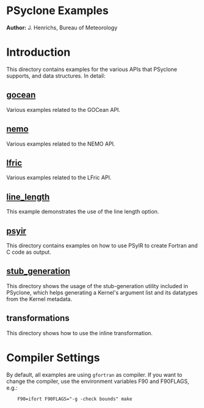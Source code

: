 # PSyclone Examples

**Author:** J. Henrichs, Bureau of Meteorology

# Introduction

This directory contains examples for the various APIs that PSyclone
supports, and data structures. In detail:

## [gocean](./gocean)
Various examples related to the GOCean API.

## [nemo](./nemo)
Various examples related to the NEMO API.

## [lfric](./lfric)
Various examples related to the LFric API.

## [line_length](./line_length)
This example demonstrates the use of the line length option.

## [psyir](./psyir)
This directory contains examples on how to use PSyIR to create
Fortran and C code as output.

## [stub_generation](./stub_generation)
This directory shows the usage of the stub-generation utility
included in PSyclone, which helps generating a Kernel's argument
list and its datatypes from the Kernel metadata.

## transformations
This directory shows how to use the inline transformation.

# Compiler Settings
By default, all examples are using ``gfortran`` as compiler.
If you want to change the compiler, use the environment
variables F90 and F90FLAGS, e.g.:

```shell
    F90=ifort F90FLAGS="-g -check bounds" make
```
